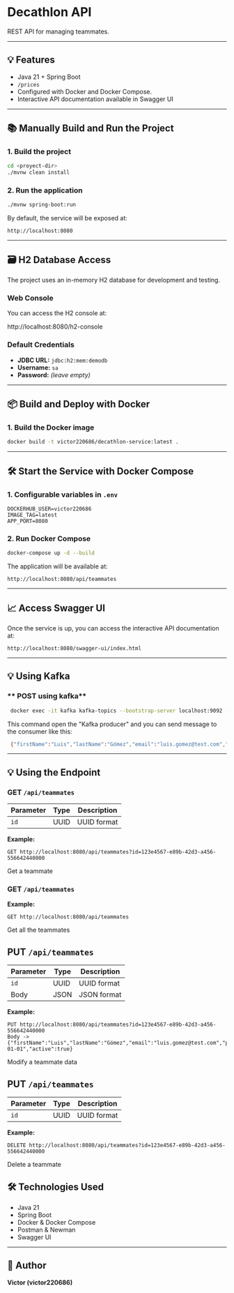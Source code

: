 # Decathlon API

REST API for managing teammates.

---

## 💡 Features

- Java 21 + Spring Boot
- `/prices`
- Configured with Docker and Docker Compose.
- Interactive API documentation available in Swagger UI

---


## 📚 Manually Build and Run the Project


### 1. **Build the project**

```bash
cd <proyect-dir>
./mvnw clean install
```

### 2. **Run the application**

```bash
./mvnw spring-boot:run
```

By default, the service will be exposed at:
```
http://localhost:8080
```

---


## 🗃️ H2 Database Access

The project uses an in-memory H2 database for development and testing.

### Web Console

You can access the H2 console at:

http://localhost:8080/h2-console

### Default Credentials

- **JDBC URL:** `jdbc:h2:mem:demodb`
- **Username:** `sa`
- **Password:** *(leave empty)*

---

## 📦 Build and Deploy with Docker

### 1. **Build the Docker image**

```bash
docker build -t victor220686/decathlon-service:latest .
```

---

## 🛠️ Start the Service with Docker Compose

### 1. **Configurable variables in `.env`**

```env
DOCKERHUB_USER=victor220686
IMAGE_TAG=latest
APP_PORT=8080
```

### 2. **Run Docker Compose**

```bash
docker-compose up -d --build 
```

The application will be available at:
```
http://localhost:8080/api/teammates
```

---

## 📈 Access Swagger UI

Once the service is up, you can access the interactive API documentation at:

```
http://localhost:8080/swagger-ui/index.html
```

---

## 💡 Using Kafka

### ** POST using kafka**

```bash
 docker exec -it kafka kafka-topics --bootstrap-server localhost:9092 --list 
```
This command open the "Kafka producer" and you can send message to the consumer like this:
```bash
 {"firstName":"Luis","lastName":"Gómez","email":"luis.gomez@test.com","position":"Backend","startDate":"2023-01-01","active":true} 
```
---


## 💡 Using the Endpoint

### **GET `/api/teammates`**

| Parameter | Type | Description  |
|-----------|------|--------------|
| `id`      | UUID | UUID format  |


**Example:**

```
GET http://localhost:8080/api/teammates?id=123e4567-e89b-42d3-a456-556642440000
```

Get a teammate

### **GET `/api/teammates`**



**Example:**

```
GET http://localhost:8080/api/teammates
```

Get all the teammates

## **PUT `/api/teammates`**

| Parameter | Type | Description |
|-----------|------|-------------|
| `id`      | UUID | UUID format |
| Body      | JSON | JSON format |


**Example:**

```
PUT http://localhost:8080/api/teammates?id=123e4567-e89b-42d3-a456-556642440000
Body -> {"firstName":"Luis","lastName":"Gómez","email":"luis.gomez@test.com","position":"Backend","startDate":"2023-01-01","active":true}
```

Modify a teammate data

## **PUT `/api/teammates`**

| Parameter | Type | Description |
|-----------|------|-------------|
| `id`      | UUID | UUID format |

**Example:**

```
DELETE http://localhost:8080/api/teammates?id=123e4567-e89b-42d3-a456-556642440000

```

Delete a teammate 


## 🛠️ Technologies Used

- Java 21
- Spring Boot
- Docker & Docker Compose
- Postman & Newman
- Swagger UI
---

## 🌟 Author

**Victor (victor220686)**


